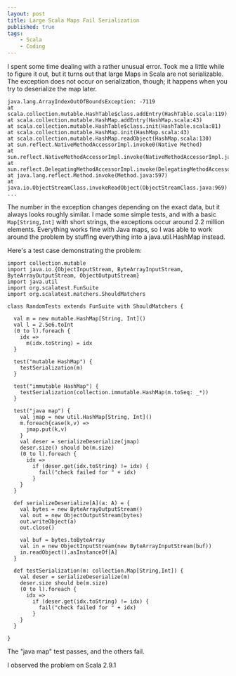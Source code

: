 ```yaml
---
layout: post
title: Large Scala Maps Fail Serialization
published: true
tags:
    - Scala
    - Coding
---
```


I spent some time dealing with a rather unusual error.  Took me a little while to figure it out, but it turns out
that large Maps in Scala are not serializable.  The exception does not occur on serialization, though; it happens
when you try to deserialize the map later.

    java.lang.ArrayIndexOutOfBoundsException: -7119
    at scala.collection.mutable.HashTable$class.addEntry(HashTable.scala:119)
    at scala.collection.mutable.HashMap.addEntry(HashMap.scala:43)
    at scala.collection.mutable.HashTable$class.init(HashTable.scala:81)
    at scala.collection.mutable.HashMap.init(HashMap.scala:43)
    at scala.collection.mutable.HashMap.readObject(HashMap.scala:130)
    at sun.reflect.NativeMethodAccessorImpl.invoke0(Native Method)
    at sun.reflect.NativeMethodAccessorImpl.invoke(NativeMethodAccessorImpl.java:39)
    at sun.reflect.DelegatingMethodAccessorImpl.invoke(DelegatingMethodAccessorImpl.java:25)
    at java.lang.reflect.Method.invoke(Method.java:597)
    at java.io.ObjectStreamClass.invokeReadObject(ObjectStreamClass.java:969)
    ...


The number in the exception changes depending on the exact data, but it always looks roughly similar.  I made
some simple tests, and with a basic `Map[String,Int]` with short strings, the exceptions occur around 2.2 million
elements.  Everything works fine with Java maps, so I was able to work around the problem by stuffing everything
into a java.util.HashMap instead.

Here's a test case demonstrating the problem:

    import collection.mutable
    import java.io.{ObjectInputStream, ByteArrayInputStream, ByteArrayOutputStream, ObjectOutputStream}
    import java.util
    import org.scalatest.FunSuite
    import org.scalatest.matchers.ShouldMatchers

    class RandomTests extends FunSuite with ShouldMatchers {

      val m = new mutable.HashMap[String, Int]()
      val l = 2.5e6.toInt
      (0 to l).foreach {
        idx =>
          m(idx.toString) = idx
      }

      test("mutable HashMap") {
        testSerialization(m)
      }

      test("immutable HashMap") {
        testSerialization(collection.immutable.HashMap(m.toSeq: _*))
      }

      test("java map") {
        val jmap = new util.HashMap[String, Int]()
        m.foreach{case(k,v) =>
          jmap.put(k,v)
        }
        val deser = serializeDeserialize(jmap)
        deser.size() should be(m.size)
        (0 to l).foreach {
          idx =>
            if (deser.get(idx.toString) != idx) {
              fail("check failed for " + idx)
            }
        }
      }

      def serializeDeserialize[A](a: A) = {
        val bytes = new ByteArrayOutputStream()
        val out = new ObjectOutputStream(bytes)
        out.writeObject(a)
        out.close()

        val buf = bytes.toByteArray
        val in = new ObjectInputStream(new ByteArrayInputStream(buf))
        in.readObject().asInstanceOf[A]
      }

      def testSerialization(m: collection.Map[String,Int]) {
        val deser = serializeDeserialize(m)
        deser.size should be(m.size)
        (0 to l).foreach {
          idx =>
            if (deser.get(idx.toString) != idx) {
              fail("check failed for " + idx)
            }
        }
      }

    }
     
The "java map" test passes, and the others fail.

I observed the problem on Scala 2.9.1
